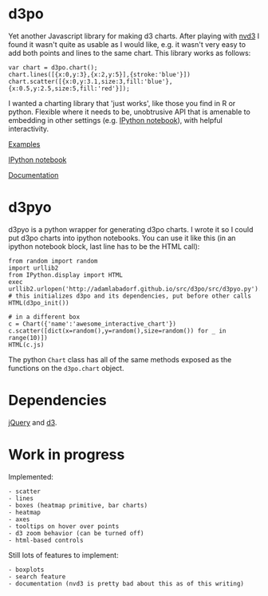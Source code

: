 # d3po

Yet another Javascript library for making d3 charts. After playing with
[nvd3](http://nvd3.org) I found it wasn't quite as usable as I would like,
e.g. it wasn't very easy to add both points and lines to the same chart.
This library works as follows:

    var chart = d3po.chart();
    chart.lines([{x:0,y:3},{x:2,y:5}],{stroke:'blue'}])
    chart.scatter([{x:0,y:3.1,size:3,fill:'blue'},{x:0.5,y:2.5,size:5,fill:'red'}]);

I wanted a charting library that 'just works', like those you find in R or python.
Flexible where it needs to be, unobtrusive API that is amenable to embedding
in other settings (e.g. [IPython notebook](http://ipython.org/notebook.html)),
with helpful interactivity.

[Examples](http://adamlabadorf.github.io/src/d3po/src/test.html)

[IPython notebook](http://nbviewer.ipython.org/url/adamlabadorf.github.io/src/d3po/src/d3po.ipynb)

[Documentation](Documentation.md)

# d3pyo

d3pyo is a python wrapper for generating d3po charts. I wrote it so I could put
d3po charts into ipython notebooks. You can use it like this (in an ipython notebook
block, last line has to be the HTML call):

    from random import random
    import urllib2
    from IPython.display import HTML
    exec urllib2.urlopen('http://adamlabadorf.github.io/src/d3po/src/d3pyo.py').read()
    # this initializes d3po and its dependencies, put before other calls
    HTML(d3po_init())

    # in a different box
    c = Chart({'name':'awesome_interactive_chart'})
    c.scatter([dict(x=random(),y=random(),size=random()) for _ in range(10)])
    HTML(c.js)

The python `Chart` class has all of the same methods exposed as the functions on the
`d3po.chart` object.

# Dependencies

[jQuery](http://jquery.com) and [d3](http://d3js.org).

# Work in progress

Implemented:

    - scatter
    - lines
    - boxes (heatmap primitive, bar charts)
    - heatmap
    - axes
    - tooltips on hover over points
    - d3 zoom behavior (can be turned off)
    - html-based controls

Still lots of features to implement:

    - boxplots
    - search feature
    - documentation (nvd3 is pretty bad about this as of this writing)
